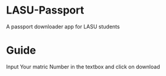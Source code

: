 # LASU-Passport
A passport downloader app for LASU students
# Guide
Input Your matric Number in the textbox and click on download
